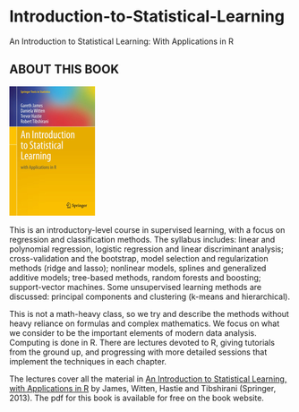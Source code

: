 # Introduction-to-Statistical-Learning
An Introduction to Statistical Learning: With Applications in R

## ABOUT THIS BOOK

![CoverPhoto](CoverPage.jpg)

This is an introductory-level course in supervised learning, with a focus on regression and classification methods. The syllabus includes: linear and polynomial regression, logistic regression and linear discriminant analysis; cross-validation and the bootstrap, model selection and regularization methods (ridge and lasso); nonlinear models, splines and generalized additive models; tree-based methods, random forests and boosting; support-vector machines. Some unsupervised learning methods are discussed: principal components and clustering (k-means and hierarchical).

This is not a math-heavy class, so we try and describe the methods without heavy reliance on formulas and complex mathematics. We focus on what we consider to be the important elements of modern data analysis. Computing is done in R. There are lectures devoted to R, giving tutorials from the ground up, and progressing with more detailed sessions that implement the techniques in each chapter.

The lectures cover all the material in [An Introduction to Statistical Learning, with Applications in R](http://www-bcf.usc.edu/~gareth/ISL/) by James, Witten, Hastie and Tibshirani (Springer, 2013). The pdf for this book is available for free on the book website.
